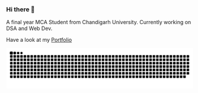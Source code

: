 ### Hi there 👋

A final year MCA Student from Chandigarh University. Currently working on DSA and Web Dev.

Have a look at my <a href="https://adar5h.github.io/">Portfolio</a>

<!--
**adar5h/adar5h** is a ✨ _special_ ✨ repository because its `README.md` (this file) appears on your GitHub profile.

Here are some ideas to get you started:

- 🔭 I’m currently working on ...
- 🌱 I’m currently learning ...
- 👯 I’m looking to collaborate on ...
- 🤔 I’m looking for help with ...
- 💬 Ask me about ...
- 📫 How to reach me: ...
- 😄 Pronouns: ...
- ⚡ Fun fact: ...
-->

<!-- ![snake gif](https://github.com/adar5h/adar5h/blob/output/github-contribution-grid-snake.svg) -->

<p align="center">
  <img src="https://github.com/adar5h/adar5h/raw/output/github-contribution-grid-snake.svg" alt="snake"></center>
</p>
